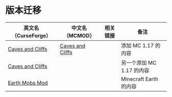 # 版本迁移

| 英文名（CurseForge）                                                                  | 中文名（MCMOD）                                          | 相关链接 | 备注                   |
| ------------------------------------------------------------------------------------- | -------------------------------------------------------- | -------- | ---------------------- |
| [Caves and Cliffs](https://www.curseforge.com/minecraft/mc-mods/caves-and-cliffs)     | [Caves and Cliffs](https://www.mcmod.cn/class/3118.html) |          | 添加 MC 1.17 的内容         |
| [Caves and Cliffs](https://www.curseforge.com/minecraft/mc-mods/caves-and-cliffs-mod) |                                                          |          | 另一个添加 MC 1.17 的内容                       |
| [Earth Mobs Mod](https://www.curseforge.com/minecraft/mc-mods/minecraft-earth-mod)    |                                                          |          | Minecraft Earth 的内容 |
